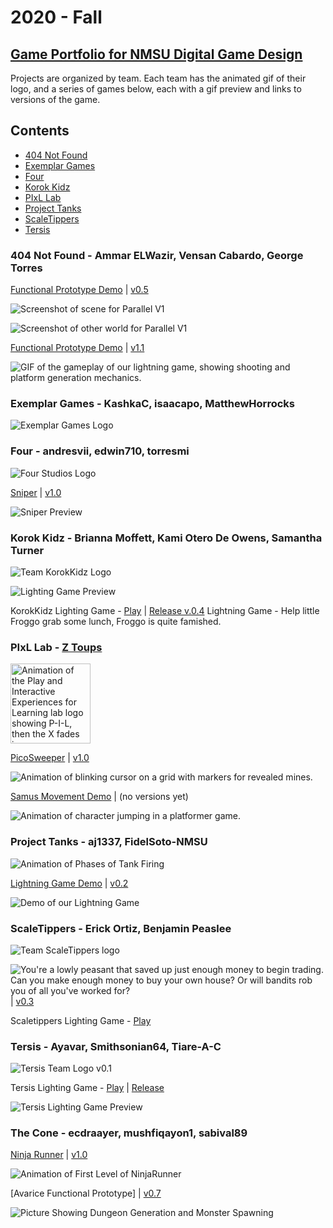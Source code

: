 # 2020 - Fall
## [Game Portfolio for NMSU Digital Game Design](/../index.md)

Projects are organized by team. Each team has the animated gif of their logo, and a series of games below, each with a gif preview and links to versions of the game.

## Contents
- [404 Not Found](#404-not-found---ammar-elwazir-vensan-cabardo-george-torres)
- [Exemplar Games](#exemplar-games---kashkac-isaacapo-matthewhorrocks)
- [Four](#four---andresvii-edwin710-torresmi)
- [Korok Kidz](#korok-kidz---brianna-moffett-kami-otero-de-owens-samantha-turner)
- [PIxL Lab](#pixl-lab---z-toups)
- [Project Tanks](#project-tanks---aj1337-fidelsoto-nmsu)
- [ScaleTippers](#scaletippers---erick-ortiz-benjamin-peaslee)
- [Tersis](#tersis---ayavar-smithsonian64-tiare-a-c)

### 404 Not Found - Ammar ELWazir, Vensan Cabardo, George Torres
[Functional Prototype Demo](https://ammarwa.github.io/404-Not-Found/FPV1/) \| [v0.5](https://github.com/ammarwa/404-Not-Found/releases/tag/0.5)

![Screenshot of scene for Parallel V1](/2020-3/functional-prototype-screenshots/FP_V1_1.png)

![Screenshot of other world for Parallel V1](/2020-3/functional-prototype-screenshots/FP_V1_2.png)

[Functional Prototype Demo](https://ammarwa.github.io/404-Not-Found/Game/) \| [v1.1](https://github.com/ammarwa/404-Not-Found/releases/tag/1.1)

![GIF of the gameplay of our lightning game, showing shooting and platform generation mechanics.](/2020-3/lightning-game-gifs/404TeamNameNotFound.gif)

### Exemplar Games - KashkaC, isaacapo, MatthewHorrocks

![Exemplar Games Logo](/2020-3/logos/Exemplar_Games_logo.gif)

### Four - andresvii, edwin710, torresmi

![Four Studios Logo](/2020-3/logos/FourLogo.gif)

[Sniper](/Four/sniper.html) \| [v1.0](https://github.com/torresmi6/DGD-Team-Four/releases/tag/v1.0)

![Sniper Preview](/Four/SniperPreview.gif)

### Korok Kidz - Brianna Moffett, Kami Otero De Owens, Samantha Turner

![Team KorokKidz Logo](/logos/korokLogo2.gif)

![Lighting Game Preview](/2020-3/KorokKidz/froggolightning.gif)

KorokKidz Lighting Game - [Play](/2020-3/KorokKidz/froggolightning.html) | [Release v.0.4](https://github.com/KamiOtero/Korok-Kidz/releases/tag/v0.4)
Lightning Game - Help little Froggo grab some lunch, Froggo is quite famished.

### PIxL Lab - [Z Toups](https://pixl.nmsu.edu/people/z)

<img src="./logos/pixl-logo_0.gif" alt="Animation of the Play and Interactive Experiences for Learning lab logo showing P-I-L, then the X fades in." width="128"/>

[PicoSweeper](/pixl-lab/picosweeperv1_0.html) \| [v1.0](https://github.com/toupsz/pico-8/releases/tag/v1.0)

![Animation of blinking cursor on a grid with markers for revealed mines.](/pixl-lab/picosweeper-some_cleared.gif)

[Samus Movement Demo](/pixl-lab/samusmovev0_3.html) \| (no versions yet)

![Animation of character jumping in a platformer game.](/pixl-lab/samusmove-jump_all_collisions.gif)

### Project Tanks - aj1337, FidelSoto-NMSU

![Animation of Phases of Tank Firing](/logos/Project_Tanks_Logo.gif)

[Lightning Game Demo](/ProjectTanks/lightninggame.html) \| [v0.2](https://github.com/aj1337/Project-Tanks/releases/tag/v0.2)

![Demo of our Lightning Game](/ProjectTanks/lightningGameDemo.gif)

### ScaleTippers - Erick Ortiz, Benjamin Peaslee

![Team ScaleTippers logo](/logos/scaletippers-logo.gif)

![You're a lowly peasant that saved up just enough money to begin trading. Can you make enough money to buy your own house? Or will bandits rob you of all you've worked for?](/2020-3/Scaletippers/scaletippers_latest_0.gif) \| [v0.3](https://github.com/ErickSpaceOrtiz/ScaleTippers/releases/tag/v0.4)

Scaletippers Lighting Game - [Play](/2020-3/Scaletippers/scaletippers.html)

### Tersis - Ayavar, Smithsonian64, Tiare-A-C

![Tersis Team Logo v0.1](/2020-3/logos/tersis0_1.gif)

Tersis Lighting Game - [Play](/2020-3/Tersis/lg.html) | [Release](https://github.com/Ayavar/Tersis/releases/tag/v0.11)

![Tersis Lighting Game Preview](/2020-3/Tersis/flash_game.gif)

### The Cone - ecdraayer, mushfiqayon1, sabival89

[Ninja Runner](/TheCone/ninjarunner.html) \| [v1.0](https://github.com/ecdraayer/TheConeGameProject/releases/tag/v1.0)

![Animation of First Level of NinjaRunner](/TheCone/ninjarunner.gif)

[Avarice Functional Prototype] \| [v0.7](https://github.com/ecdraayer/TheConeGameProject/releases/tag/v0.7)

![Picture Showing Dungeon Generation and Monster Spawning](/TheCone/AvariceFP.png)
